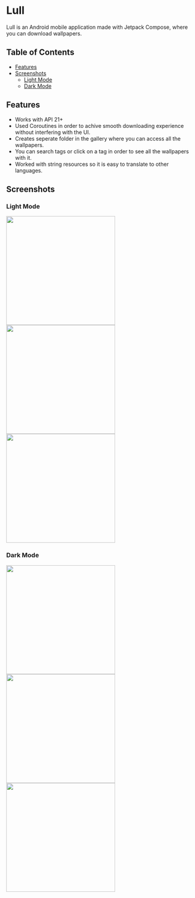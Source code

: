 # Lull
Lull is an Android mobile application made with Jetpack Compose, where you can download wallpapers.

## Table of Contents
- [Features](#features)
- [Screenshots](#screenshots)
  - [Light Mode](#light-mode)
  - [Dark Mode](#dark-mode)


## Features

- Works with API 21+
- Used Coroutines in order to achive smooth downloading experience without interfering with the UI.
- Creates seperate folder in the gallery where you can access all the wallpapers.
- You can search tags or click on a tag in order to see all the wallpapers with it.
- Worked with string resources so it is easy to translate to other languages.

## Screenshots

### Light Mode
<img src="/screenshots/light_homepage.png" width="290"><img src="/screenshots/light_details.png" width="290"><img src="/screenshots/light_search.png" width="290">

### Dark Mode
<img src="/screenshots/dark_homepage.png" width="290"><img src="/screenshots/dark_details.png" width="290"><img src="/screenshots/dark_search.png" width="290">
